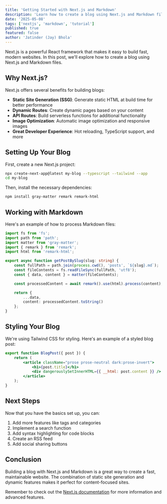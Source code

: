```yaml
---
title: 'Getting Started with Next.js and Markdown'
description: 'Learn how to create a blog using Next.js and Markdown files.'
date: '2025-05-08'
tags: ['nextjs', 'markdown', 'tutorial']
published: true
featured: false
author: 'Jatinder (Jay) Bhola'
---
```


Next.js is a powerful React framework that makes it easy to build fast, modern websites. In this post, we'll explore how to create a blog using Next.js and Markdown files.

## Why Next.js?

Next.js offers several benefits for building blogs:

- **Static Site Generation (SSG)**: Generate static HTML at build time for better performance
- **Dynamic Routes**: Create dynamic pages based on your content
- **API Routes**: Build serverless functions for additional functionality
- **Image Optimization**: Automatic image optimization and responsive images
- **Great Developer Experience**: Hot reloading, TypeScript support, and more

## Setting Up Your Blog

First, create a new Next.js project:

```bash
npx create-next-app@latest my-blog --typescript --tailwind --app
cd my-blog
```

Then, install the necessary dependencies:

```bash
npm install gray-matter remark remark-html
```

## Working with Markdown

Here's an example of how to process Markdown files:

```typescript
import fs from 'fs';
import path from 'path';
import matter from 'gray-matter';
import { remark } from 'remark';
import html from 'remark-html';

export async function getPostBySlug(slug: string) {
	const fullPath = path.join(process.cwd(), 'posts', `${slug}.md`);
	const fileContents = fs.readFileSync(fullPath, 'utf8');
	const { data, content } = matter(fileContents);

	const processedContent = await remark().use(html).process(content);

	return {
		...data,
		content: processedContent.toString()
	};
}
```

## Styling Your Blog

We're using Tailwind CSS for styling. Here's an example of a styled blog post:

```jsx
export function BlogPost({ post }) {
	return (
		<article className="prose prose-neutral dark:prose-invert">
			<h1>{post.title}</h1>
			<div dangerouslySetInnerHTML={{ __html: post.content }} />
		</article>
	);
}
```

## Next Steps

Now that you have the basics set up, you can:

1. Add more features like tags and categories
2. Implement a search function
3. Add syntax highlighting for code blocks
4. Create an RSS feed
5. Add social sharing buttons

## Conclusion

Building a blog with Next.js and Markdown is a great way to create a fast, maintainable website. The combination of static site generation and dynamic features makes it perfect for content-focused sites.

Remember to check out the [Next.js documentation](https://nextjs.org/docs) for more information and advanced features.
